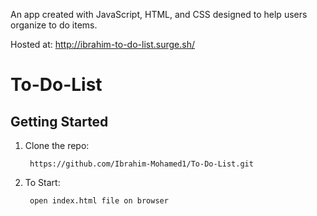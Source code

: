 An app created with JavaScript, HTML, and CSS designed to help users organize to do items.

Hosted at: http://ibrahim-to-do-list.surge.sh/

# To-Do-List

## Getting Started

1. Clone the repo:  

        https://github.com/Ibrahim-Mohamed1/To-Do-List.git
        
2. To Start:

        open index.html file on browser
